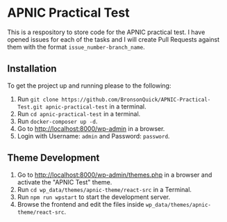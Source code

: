 # APNIC Practical Test

This is a respository to store code for the APNIC practical test. I have opened issues for each of the tasks and I will create Pull Requests against them with the format `issue_number-branch_name`.

## Installation

To get the project up and running please to the following:

1. Run `git clone https://github.com/BronsonQuick/APNIC-Practical-Test.git apnic-practical-test` in a terminal.
2. Run `cd apnic-practical-test` in a terminal.
3. Run `docker-composer up -d`.
4. Go to [http://localhost:8000/wp-admin](http://localhost:8000/wp-admin) in a browser.
5. Login with Username: `admin` and Password: `password`.

## Theme Development

1. Go to [http://localhost:8000/wp-admin/themes.php](http://localhost:8000/wp-admin/themes.php) in a browser and activate the "APNIC Test" theme.
2. Run `cd wp_data/themes/apnic-theme/react-src` in a Terminal.
3. Run `npm run wpstart` to start the development server.
4. Browse the frontend and edit the files inside `wp_data/themes/apnic-theme/react-src`.
